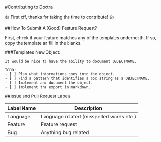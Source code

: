 #Contributing to Doctra

:+1: First off, thanks for taking the time to contribute! :+1:

##How To Submit A (Good) Feature Request?

First, check if your feature matches any of the templates underneath. If so, copy the template an fill in the blanks.

###Templates
New Object:
```
It would be nice to have the ability to document OBJECTNAME.

TODO:
- [ ] Plan what informations goes into the object.
- [ ] Find a pattern that identifies a doc string as a OBJECTNAME.
- [ ] Implement and document the object.
- [ ] Implement the export in markdown.
```
##Issue and Pull Request Labels

Label Name | Description
---------- | -----------
Language | Language related (misspelled words etc.)
Feature | Feature request
Bug | Anything bug related
